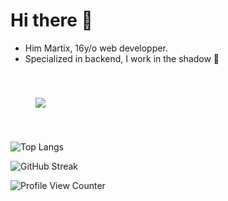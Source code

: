 # Hi there 👋
- Him Martix, 16y/o web developper.
- Specialized in backend, I work in the shadow 🥷
<img style="max-width:40%; height:auto; padding:40px" src="https://github-readme-stats.vercel.app/api?username=MartixInTheMatrix&theme=radical&show_icons=true">

![Top Langs](https://github-readme-stats.vercel.app/api/top-langs/?username=MartixInTheMatrix&layout=compact&theme=radical)

![GitHub Streak](https://github-readme-streak-stats.herokuapp.com/?user=MartixInTheMatrix&theme=radical)

![Profile View Counter](https://komarev.com/ghpvc/?username=MartixInTheMatrix)
